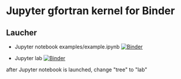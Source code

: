 # Jupyter gfortran kernel for Binder

## Laucher
- Jupyter notebook examples/example.ipynb [![Binder](https://mybinder.org/badge.svg)](https://mybinder.org/v2/gh/f66blog/fortran7/master?filepath=examples%2Fexample.ipynb) 

- Jupyter lab [![Binder](https://mybinder.org/badge.svg)](https://mybinder.org/v2/gh/f66blog/fortran7/master?lab)

after Jupyter notebook is launched, change "tree" to "lab" 

